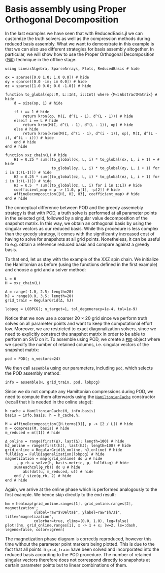 # Basis assembly using Proper Orthogonal Decomposition

In the last examples we have seen that with ReducedBasis.jl we can customize the truth solvers as well as the compression methods during reduced basis assembly.
What we want to demonstrate in this example is that we can also use different strategies for basis assembly altogether.
In particular, we will show how to use the Proper Orthogonal Decomposition ([`POD`](@ref)) technique in the offline stage.

```@example xxz_pod; continued = true
using LinearAlgebra, SparseArrays, Plots, ReducedBasis # hide

σx = sparse([0.0 1.0; 1.0 0.0]) # hide
σy = sparse([0.0 -im; im 0.0]) # hide
σz = sparse([1.0 0.0; 0.0 -1.0]) # hide

function to_global(op::M, L::Int, i::Int) where {M<:AbstractMatrix} # hide
    d = size(op, 1) # hide

    if i == 1 # hide
        return kron(op, M(I, d^(L - 1), d^(L - 1))) # hide
    elseif i == L # hide
        return kron(M(I, d^(L - 1), d^(L - 1)), op) # hide
    else # hide
        return kron(kron(M(I, d^(i - 1), d^(i - 1)), op), M(I, d^(L - i), d^(L - i))) # hide
    end # hide
end # hide

function xxz_chain(L) # hide
    H1 = 0.25 * sum([to_global(σx, L, i) * to_global(σx, L, i + 1) + # hide
                     to_global(σy, L, i) * to_global(σy, L, i + 1) for i in 1:(L-1)]) # hide
    H2 = 0.25 * sum([to_global(σz, L, i) * to_global(σz, L, i + 1) for i in 1:(L-1)]) # hide
    H3 = 0.5  * sum([to_global(σz, L, i) for i in 1:L]) # hide
    coefficient_map = μ -> [1.0, μ[1], -μ[2]] # hide
    AffineDecomposition([H1, H2, H3], coefficient_map) # hide
end # hide
```

The conceptual difference between POD and the greedy assemebly strategy is that with POD, a truth solve is performed at all parameter points in the selected grid, followed by a singular value decomposition of the snapshot matrix.
In this way, we obtain an orthogonal basis by using the singular vectors as our reduced basis.
While this procedure is less complex than the greedy strategy, it comes with the significantly increased cost of having to solve for snapshots at all grid points.
Nonetheless, it can be useful to e.g. obtain a reference reduced basis and compare against a greedy basis.

To that end, let us stay with the example of the XXZ spin chain.
We initialize the Hamiltonian as before (using the functions defined in the first example) and choose a grid and a solver method:

```@example xxz_pod; continued = true
L = 6
H = xxz_chain(L)

Δ = range(-1.0, 2.5; length=20)
hJ = range(0.0, 3.5; length=20)
grid_train = RegularGrid(Δ, hJ)

lobpcg = LOBPCG(; n_target=1, tol_degeneracy=1e-4, tol=1e-9)
```

Notice that we now use a coarser 20 × 20 grid since we perform truth solves on all parameter points and want to keep the computational effort low.
Moreover, we are restricted to exact diagonalization solvers, since we need to explicitly construct the snapshot matrix in order to be able to perform an SVD on it.
To assemble using POD, we create a [`POD`](@ref) object where we specify the number of retained columns, i.e. singular vectors of the snapshot matrix:

```@example xxz_pod; continued = true
pod = POD(; n_vectors=24)
```

We then call `assemble` using our parameters, including `pod`, which selects the POD assembly method:

```@example xxz_pod; continued = true
info = assemble(H, grid_train, pod, lobpcg)
```

Since we do not compute any Hamiltonian compressions during POD, we need to compute them afterwards using the [`HamiltonianCache`](@ref) constructor (recall that `h` is needed in the online stage):

```@example xxz_pod; continued = true
h_cache = HamiltonianCache(H, info.basis)
basis = info.basis; h = h_cache.h;
```

```@example xxz_pod; continued = true
M = AffineDecomposition([H.terms[3]], μ -> [2 / L]) # hide
m = compress(M, basis) # hide
m_reduced = m([1]) # hide

Δ_online = range(first(Δ), last(Δ); length=100) # hide
hJ_online = range(first(hJ), last(hJ); length=100) # hide
grid_online = RegularGrid(Δ_online, hJ_online) # hide
fulldiag = FullDiagonalization(lobpcg) # hide
magnetization = map(grid_online) do μ # hide
    _, φ_rb = solve(h, basis.metric, μ, fulldiag) # hide
    sum(eachcol(φ_rb)) do u # hide
        abs(dot(u, m_reduced, u)) # hide
    end / size(φ_rb, 2) # hide
end # hide
```

Again, we arrive at the online phase which is performed analogously to the first example.
We hence skip directly to the end result:

```@example xxz_pod
hm = heatmap(grid_online.ranges[1], grid_online.ranges[2], magnetization';
             xlabel=raw"$\Delta$", ylabel=raw"$h/J$", title="magnetization",
             colorbar=true, clims=(0.0, 1.0), leg=false)
plot!(hm, grid_online.ranges[1], x -> 1 + x; lw=2, ls=:dash, legend=false, color=:green)
```

The magnetization phase diagram is correctly reproduced, however this time without the parameter point markers being plotted.
This is due to the fact that all points in `grid_train` have been solved and incorporated into the reduced basis according to the POD procedure.
The number of retained singular vectors therefore does not correspond directly to snapshots at certain parameter points but to linear combinations of them.
